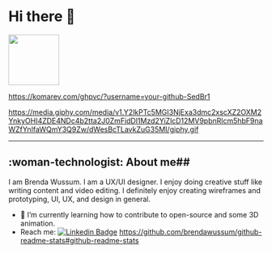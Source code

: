 # Hi there 👋
<div>
  <img src="[https://media.giphy.com/media/IWiAPmq1HS9QZRu8PT/giphy.gif](https://media.giphy.com/media/ZqOGQO6ZMSqUYDHj0T/giphy.gif)" width="100" />
</div>
<div id="badges">
  <a href="https://www.linkedin.com/in/brendawussumsedoo"
<img src="https://img.shields.io/badge/Linkedin-blue?logo=linkedin&logoColor=white&style=for-the-badge alt="Linkedin Badge" /> 
  </a>
  <a href="[https:](https://twitter.com/BrendaWussum)"
<img src="https://img.shields.io/badge/Twitter-blue?logo=twitter&logoColor=white&style=for-the-badge alt="Twitter Badge" />
  </a>
</div> 

https://komarev.com/ghpvc/?username=your-github-SedBr1

https://media.giphy.com/media/v1.Y2lkPTc5MGI3NjExa3dmc2xscXZ2OXM2YnkyOHI4ZDE4NDc4b2tta2J0ZmFidDl1Mzd2YiZlcD12MV9pbnRlcm5hbF9naWZfYnlfaWQmY3Q9Zw/dWesBcTLavkZuG35MI/giphy.gif

---
## :woman-technologist: About me##
I am Brenda Wussum. I am a UX/UI designer. I enjoy doing creative stuff like writing content and video editing. I definitely enjoy creating wireframes and prototyping, UI, UX, and design in general.

- 🌱 I’m currently learning how to contribute to open-source and some 3D animation.
- Reach me: [![Linkedin Badge](https://img.shields.io/badge/-kakbar-blue?style=flat&logo=Linkedin&logoColor=white)](href="https://www.linkedin.com/in/brendawussumsedoo)
https://github.com/brendawussum/github-readme-stats#github-readme-stats
